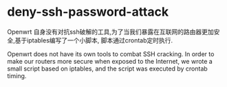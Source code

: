 # deny-ssh-password-attack

Openwrt 自身没有对抗ssh破解的工具,为了当我们暴露在互联网的路由器更加安全,基于iptables编写了一个小脚本, 脚本通过crontab定时执行.

Openwrt does not have its own tools to combat SSH cracking. In order to make our routers more secure when exposed to the Internet, we wrote a small script based on iptables, and the script was executed by crontab timing.
